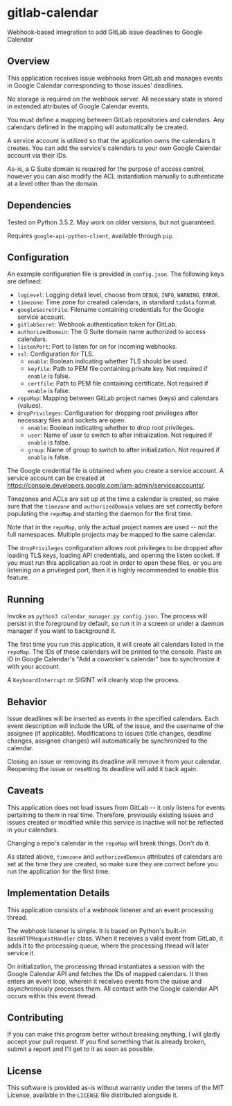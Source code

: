 # gitlab-calendar
Webhook-based integration to add GitLab issue deadlines to Google Calendar

## Overview

This application receives issue webhooks from GitLab and manages events in
Google Calendar corresponding to those issues' deadlines.

No storage is required on the webhook server. All necessary state is stored in
extended attributes of Google Calendar events.

You must define a mapping between GitLab repositories and calendars. Any
calendars defined in the mapping will automatically be created.

A service account is utilized so that the application owns the calendars it
creates. You can add the service's calendars to your own Google Calendar account
via their IDs.

As-is, a G Suite domain is required for the purpose of access control, however
you can also modify the ACL instantiation manually to authenticate at a level
other than the domain.

## Dependencies

Tested on Python 3.5.2. May work on older versions, but not guaranteed.

Requires `google-api-python-client`, available through `pip`.

## Configuration

An example configuration file is provided in `config.json`. The following
keys are defined:

- `logLevel`: Logging detail level, choose from `DEBUG`, `INFO`, `WARNING`,
  `ERROR`.
- `timezone`: Time zone for created calendars, in standard `tzdata` format.
- `googleSecretFile`: Filename containing credentials for the Google service
  account.
- `gitlabSecret`: Webhook authentication token for GitLab.
- `authorizedDomain`: The G Suite domain name authorized to access calendars.
- `listenPort`: Port to listen for on for incoming webhooks.
- `ssl`: Configuration for TLS.
    - `enable`: Boolean indicating whether TLS should be used.
    - `keyfile`: Path to PEM file containing private key. Not required if
      `enable` is false.
    - `certfile`: Path to PEM file containing certificate. Not required if
      `enable` is false.
- `repoMap`: Mapping between GitLab project names (keys) and calendars (values).
- `dropPrivileges`: Configuration for dropping root privileges after necessary
  files and sockets are open.
   - `enable`: Boolean indicating whether to drop root privileges.
   - `user`: Name of user to switch to after initialization. Not required if
     `enable` is false.
   - `group`: Name of group to switch to after initialization. Not required if
     `enable` is false.

The Google credential file is obtained when you create a service account. A
service account can be created at
https://console.developers.google.com/iam-admin/serviceaccounts/.

Timezones and ACLs are set up at the time a calendar is created, so make sure
that the `timezone` and `authorizedDomain` values are set correctly before
populating the `repoMap` and starting the daemon for the first time.

Note that in the `repoMap`, only the actual project names are used -- not the
full namespaces. Multiple projects may be mapped to the same calendar.

The `dropPrivileges` configuration allows root privileges to be dropped after
loading TLS keys, loading API credentials, and opening the listen socket. If you
must run this application as root in order to open these files, or you are
listening on a privileged port, then it is highly recommended to enable this
feature.

## Running

Invoke as `python3 calendar_manager.py config.json`. The process will persist in
the foreground by default, so run it in a screen or under a daemon manager if
you want to background it.

The first time you run this application, it will create all calendars listed
in the `repoMap`. The IDs of these calendars will be printed to the console.
Paste an ID in Google Calendar's "Add a coworker's calendar" box to synchronize
it with your account.

A `KeyboardInterrupt` or SIGINT will cleanly stop the process.

## Behavior

Issue deadlines will be inserted as events in the specified calendars. Each
event description will include the URL of the issue, and the username of the
assignee (if applicable). Modifications to issues (title changes, deadline
changes, assignee changes) will automatically be synchronized to the calendar.

Closing an issue or removing its deadline will remove it from your calendar.
Reopening the issue or resetting its deadline will add it back again.

## Caveats

This application does not load issues from GitLab -- it only listens for events
pertaining to them in real time. Therefore, previously existing issues and
issues created or modified while this service is inactive will not be reflected
in your calendars.

Changing a repo's calendar in the `repoMap` will break things. Don't do it.

As stated above, `timezone` and `authorizedDomain` attributes of calendars
are set at the time they are created, so make sure they are correct before
you run the application for the first time.

## Implementation Details

This application consists of a webhook listener and an event processing thread.

The webhook listener is simple. It is based on Python's built-in
`BaseHTTPRequestHandler` class. When it receives a valid event from GitLab, it
adds it to the processing queue, where the processing thread will later service
it.

On initialization, the processing thread instantiates a session with the Google
Calendar API and fetches the IDs of mapped calendars. It then enters an event
loop, wherein it receives events from the queue and asynchronously processes
them. All contact with the Google calendar API occurs within this event thread.

## Contributing

If you can make this program better without breaking anything, I will gladly
accept your pull request. If you find something that is already broken, submit
a report and I'll get to it as soon as possible.

## License

This software is provided as-is without warranty under the terms of the MIT
License, available in the `LICENSE` file distributed alongside it.
